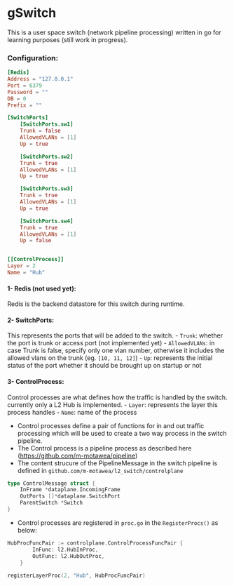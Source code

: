 # gSwitch

This is a user space switch (network pipeline processing) written in go for learning purposes (still work in progress).


### Configuration:
```toml
[Redis]
Address = "127.0.0.1"
Port = 6379
Password = ""
DB = 0
Prefix = ""

[SwitchPorts]
    [SwitchPorts.sw1]
    Trunk = false
    AllowedVLANs = [1]
    Up = true

    [SwitchPorts.sw2]
    Trunk = true
    AllowedVLANs = [1]
    Up = true

    [SwitchPorts.sw3]
    Trunk = true
    AllowedVLANs = [1]
    Up = true

    [SwitchPorts.sw4]
    Trunk = true
    AllowedVLANs = [1]
    Up = false


[[ControlProcess]]
Layer = 2
Name = "Hub"
```


#### 1- Redis (not used yet):
Redis is the backend datastore for this switch during runtime.


#### 2- SwitchPorts:
This represents the ports that will be added to the switch.
    - `Trunk`: whether the port is trunk or access port (not implemented yet)
    - `AllowedVLANs`: in case Trunk is false, specify only one vlan number, otherwise it includes the allowed vlans on the trunk (eg. `[10, 11, 12]`)
    - `Up`: represents the initial status of the port whether it should be brought up on startup or not

#### 3- ControlProcess:
Control processes are what defines how the traffic is handled by the switch. currently only a L2 Hub is implemented.
    - `Layer`: represents the layer this process handles
    - `Name`: name of the process

- Control processes define a pair of functions for in and out traffic processing which will be used to create a two way process in the switch pipeline.
- The Control process is a pipeline process as described here (https://github.com/m-motawea/pipeline)
- The content strucure of the PipelineMessage in the switch pipeline is defined in `github.com/m-motawea/l2_switch/controlplane`

```go
type ControlMessage struct {
	InFrame *dataplane.IncomingFrame
	OutPorts []*dataplane.SwitchPort
	ParentSwitch *Switch
}
```

- Control processes are registered in `proc.go` in the `RegisterProcs()` as below:

```go
HubProcFuncPair := controlplane.ControlProcessFuncPair {
		InFunc: l2.HubInProc,
		OutFunc: l2.HubOutProc,
	}
	
registerLayerProc(2, "Hub", HubProcFuncPair)
```
